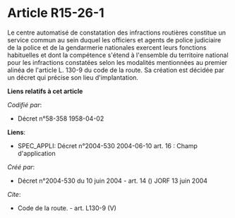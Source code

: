 # Article R15-26-1

Le centre automatisé de constatation des infractions routières constitue un service commun au sein duquel les officiers et
agents de police judiciaire de la police et de la gendarmerie nationales exercent leurs fonctions habituelles et dont la
compétence s'étend à l'ensemble du territoire national pour les infractions constatées selon les modalités mentionnées au
premier alinéa de l'article L. 130-9 du code de la route. Sa création est décidée par un décret qui précise son lieu
d'implantation.

**Liens relatifs à cet article**

_Codifié par_:

  - Décret n°58-358 1958-04-02

**Liens**:

  - SPEC_APPLI: Décret n°2004-530 2004-06-10 art. 16 : Champ d'application

_Créé par_:

  - Décret n°2004-530 du 10 juin 2004 - art. 14 () JORF 13 juin 2004

_Cite_:

  - Code de la route. - art. L130-9 (V)
